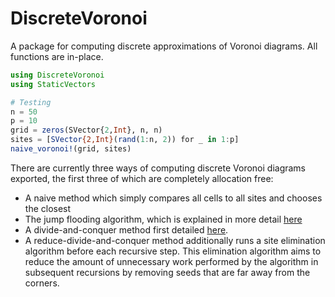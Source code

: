 # DiscreteVoronoi

A package for computing discrete approximations of Voronoi diagrams. All functions are in-place.

```julia
using DiscreteVoronoi
using StaticVectors

# Testing
n = 50
p = 10
grid = zeros(SVector{2,Int}, n, n)
sites = [SVector{2,Int}(rand(1:n, 2)) for _ in 1:p]
naive_voronoi!(grid, sites)
```

There are currently three ways of computing discrete Voronoi diagrams exported, the first three of which are completely allocation free:
* A naive method which simply compares all cells to all sites and chooses the closest
* The jump flooding algorithm, which is explained in more detail [here](https://en.wikipedia.org/wiki/Jump_flooding_algorithm)
* A divide-and-conquer method first detailed [here](https://www.ncbi.nlm.nih.gov/pmc/articles/PMC7840081/).
* A reduce-divide-and-conquer method additionally runs a site elimination algorithm before each recursive step. This elimination algorithm aims to reduce the amount of unnecessary work performed by the algorithm in subsequent recursions by removing seeds that are far away from the corners.